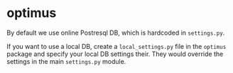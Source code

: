 # optimus

By default we use online Postresql DB, which is hardcoded in `settings.py`.

If you want to use a local DB, create a `local_settings.py` file in the `optimus` package and specify your local DB settings their.
They would override the settings in the main `settings.py` module.